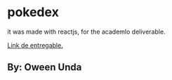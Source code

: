

# pokedex




<p>it was made with reactjs, for the academlo deliverable.</p>

<a href="https://manticora-pokedex.netlify.app/">Link de entregable.</a>


<h2> <b>By:</b> Oween Unda </h2>




